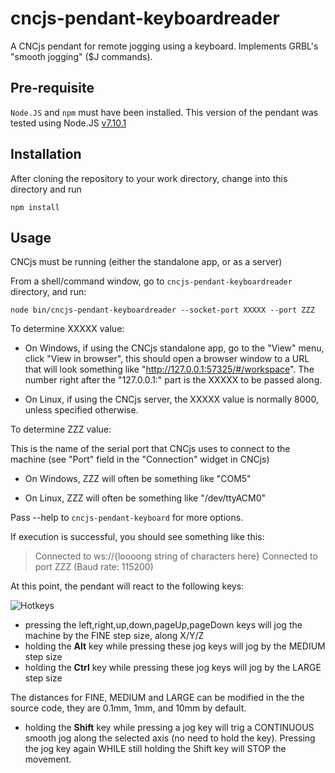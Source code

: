 # cncjs-pendant-keyboardreader
A CNCjs pendant for remote jogging using a keyboard. Implements GRBL's "smooth jogging" ($J commands).

## Pre-requisite

`Node.JS` and `npm` must have been installed.
This version of the pendant was tested using Node.JS [v7.10.1](https://nodejs.org/en/blog/release/v7.10.1/)

## Installation

After cloning the repository to your work directory, change into this directory and run
```
npm install
```

## Usage

CNCjs must be running (either the standalone app, or as a server)

From a shell/command window, go to `cncjs-pendant-keyboardreader` directory, and run: 

`node bin/cncjs-pendant-keyboardreader --socket-port XXXXX --port ZZZ`

To determine XXXXX value: 

* On Windows, if using the CNCjs standalone app, go to the "View" menu, click "View in browser", this should open a browser window to a URL that will look something like "http://127.0.0.1:57325/#/workspace". The number right after the "127.0.0.1:" part is the XXXXX to be passed along.

* On Linux, if using the CNCjs server, the XXXXX value is normally 8000, unless specified otherwise.

To determine ZZZ value: 

This is the name of the serial port that CNCjs uses to connect to the machine (see "Port" field in the "Connection" widget in CNCjs)

* On Windows, ZZZ will often be something like "COM5"

* On Linux, ZZZ will often be something like "/dev/ttyACM0"

Pass --help to `cncjs-pendant-keyboard` for more options.

If execution is successful, you should see something like this:

>Connected to ws://{loooong string of characters here}
>Connected to port ZZZ (Baud rate: 115200)

At this point, the pendant will react to the following keys:

![Hotkeys](https://github.com/jheyman/shapeoko/blob/master/cncjs-pendant-keyboardreader/docs/keysinfo.png)

* pressing the left,right,up,down,pageUp,pageDown keys will jog the machine by the FINE step size, along X/Y/Z
* holding the **Alt** key while pressing these jog keys will jog by the MEDIUM step size
* holding the **Ctrl** key while pressing these jog keys will jog by the LARGE step size

The distances for FINE, MEDIUM and LARGE can be modified in the the source code, they are 0.1mm, 1mm, and 10mm by default.

* holding the **Shift** key while pressing a jog key will trig a CONTINUOUS smooth jog along the selected axis (no need to hold the key). Pressing the jog key again WHILE still holding the Shift key will STOP the movement.


